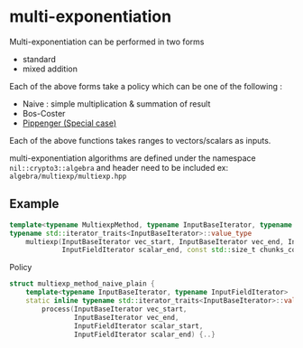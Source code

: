 # multi-exponentiation

Multi-exponentiation can be performed in two forms

* standard
* mixed addition

Each of the above forms take a policy which can be one of the following :&#x20;

* Naive : simple multiplication & summation of result
* Bos-Coster &#x20;
* [Pippenger (Special case)](https://eprint.iacr.org/2012/549.pdf)

Each of the above functions takes ranges to vectors/scalars as inputs.



multi-exponentiation algorithms are defined under the namespace `nil::crypto3::algebra` and header need to be included ex: `algebra/multiexp/multiexp.hpp`

## Example

```cpp
template<typename MultiexpMethod, typename InputBaseIterator, typename InputFieldIterator>
typename std::iterator_traits<InputBaseIterator>::value_type
	multiexp(InputBaseIterator vec_start, InputBaseIterator vec_end, InputFieldIterator scalar_start,
			 InputFieldIterator scalar_end, const std::size_t chunks_count)++
```

Policy

```cpp
struct multiexp_method_naive_plain {
	template<typename InputBaseIterator, typename InputFieldIterator>
	static inline typename std::iterator_traits<InputBaseIterator>::value_type
		process(InputBaseIterator vec_start,
				InputBaseIterator vec_end,
				InputFieldIterator scalar_start,
				InputFieldIterator scalar_end) {..}
```
